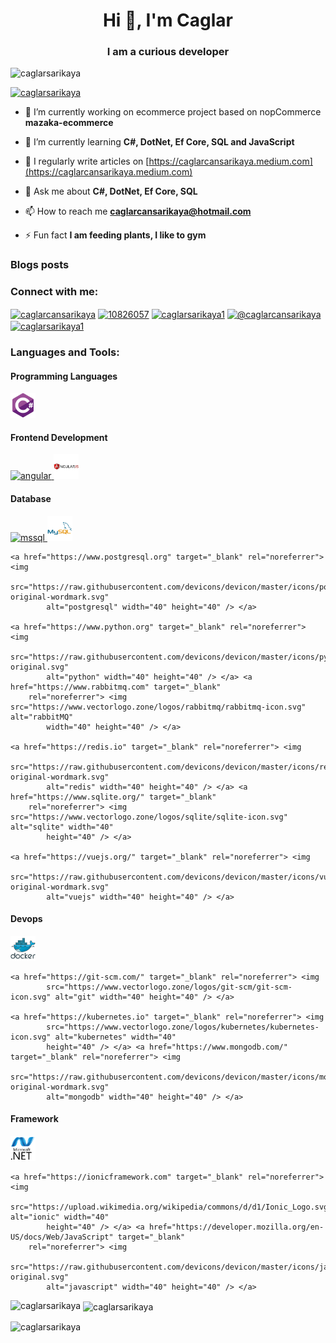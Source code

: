 <h1 align="center">Hi 👋, I'm Caglar</h1>
<h3 align="center">I am a curious developer</h3>

<p align="left"> <img
        src="https://komarev.com/ghpvc/?username=caglarsarikaya&label=Profile%20views&color=0e75b6&style=flat"
        alt="caglarsarikaya" /> </p>

<p align="left"> <a href="https://github.com/ryo-ma/github-profile-trophy"><img
            src="https://github-profile-trophy.vercel.app/?username=caglarsarikaya" alt="caglarsarikaya" /></a> </p>

- 🔭 I’m currently working on ecommerce project based on nopCommerce **mazaka-ecommerce**

- 🌱 I’m currently learning **C#, DotNet, Ef Core, SQL and JavaScript**

- 📝 I regularly write articles on [https://caglarcansarikaya.medium.com](https://caglarcansarikaya.medium.com)

- 💬 Ask me about **C#, DotNet, Ef Core, SQL**

- 📫 How to reach me **caglarcansarikaya@hotmail.com**

- ⚡ Fun fact **I am feeding plants, I like to gym**

### Blogs posts
<!-- BLOG-POST-LIST:START -->
<!-- BLOG-POST-LIST:END -->

<h3 align="left">Connect with me:</h3>
<p align="left">
    <a href="https://linkedin.com/in/caglarcansarikaya" target="blank"><img align="center"
            src="https://raw.githubusercontent.com/rahuldkjain/github-profile-readme-generator/master/src/images/icons/Social/linked-in-alt.svg"
            alt="caglarcansarikaya" height="30" width="40" /></a>
    <a href="https://stackoverflow.com/users/10826057" target="blank"><img align="center"
            src="https://raw.githubusercontent.com/rahuldkjain/github-profile-readme-generator/master/src/images/icons/Social/stack-overflow.svg"
            alt="10826057" height="30" width="40" /></a>
    <a href="https://instagram.com/caglarsarikaya1" target="blank"><img align="center"
            src="https://raw.githubusercontent.com/rahuldkjain/github-profile-readme-generator/master/src/images/icons/Social/instagram.svg"
            alt="caglarsarikaya1" height="30" width="40" /></a>
    <a href="https://medium.com/@caglarcansarikaya" target="blank"><img align="center"
            src="https://raw.githubusercontent.com/rahuldkjain/github-profile-readme-generator/master/src/images/icons/Social/medium.svg"
            alt="@caglarcansarikaya" height="30" width="40" /></a>
    <a href="https://www.hackerrank.com/caglarsarikaya1" target="blank"><img align="center"
            src="https://raw.githubusercontent.com/rahuldkjain/github-profile-readme-generator/master/src/images/icons/Social/hackerrank.svg"
            alt="caglarsarikaya1" height="30" width="40" /></a>
</p>

<h3 align="left">Languages and Tools:</h3>
<h4 align="left">Programming Languages</h4>
<p align="left">
    <a href="https://www.w3schools.com/cs/" target="_blank" rel="noreferrer">
        <img src="https://raw.githubusercontent.com/devicons/devicon/master/icons/csharp/csharp-original.svg"
            alt="csharp" width="40" height="40" /> </a>


</p>

<h4 align="left">Frontend Development</h4>
<p align="left">
    <a href="https://angular.io" target="_blank" rel="noreferrer"> <img
            src="https://angular.io/assets/images/logos/angular/angular.svg" alt="angular" width="40" height="40" />
    </a>
    <a href="https://angular.io" target="_blank" rel="noreferrer"> <img
            src="https://raw.githubusercontent.com/devicons/devicon/master/icons/angularjs/angularjs-original-wordmark.svg"
            alt="angularjs" width="40" height="40" /> </a>

</p>

<h4 align="left">Database</h4>
<p align="left">
    <a href="https://www.microsoft.com/en-us/sql-server" target="_blank" rel="noreferrer"> <img
            src="https://www.svgrepo.com/show/303229/microsoft-sql-server-logo.svg" alt="mssql" width="40"
            height="40" /> </a> <a href="https://www.mysql.com/" target="_blank" rel="noreferrer"> <img
            src="https://raw.githubusercontent.com/devicons/devicon/master/icons/mysql/mysql-original-wordmark.svg"
            alt="mysql" width="40" height="40" /> </a>

    <a href="https://www.postgresql.org" target="_blank" rel="noreferrer"> <img
            src="https://raw.githubusercontent.com/devicons/devicon/master/icons/postgresql/postgresql-original-wordmark.svg"
            alt="postgresql" width="40" height="40" /> </a>

    <a href="https://www.python.org" target="_blank" rel="noreferrer"> <img
            src="https://raw.githubusercontent.com/devicons/devicon/master/icons/python/python-original.svg"
            alt="python" width="40" height="40" /> </a> <a href="https://www.rabbitmq.com" target="_blank"
        rel="noreferrer"> <img src="https://www.vectorlogo.zone/logos/rabbitmq/rabbitmq-icon.svg" alt="rabbitMQ"
            width="40" height="40" /> </a>

    <a href="https://redis.io" target="_blank" rel="noreferrer"> <img
            src="https://raw.githubusercontent.com/devicons/devicon/master/icons/redis/redis-original-wordmark.svg"
            alt="redis" width="40" height="40" /> </a> <a href="https://www.sqlite.org/" target="_blank"
        rel="noreferrer"> <img src="https://www.vectorlogo.zone/logos/sqlite/sqlite-icon.svg" alt="sqlite" width="40"
            height="40" /> </a>

    <a href="https://vuejs.org/" target="_blank" rel="noreferrer"> <img
            src="https://raw.githubusercontent.com/devicons/devicon/master/icons/vuejs/vuejs-original-wordmark.svg"
            alt="vuejs" width="40" height="40" /> </a>

</p>

<h4 align="left">Devops</h4>
<p align="left">
    <a href="https://www.docker.com/" target="_blank" rel="noreferrer"> <img
            src="https://raw.githubusercontent.com/devicons/devicon/master/icons/docker/docker-original-wordmark.svg"
            alt="docker" width="40" height="40" /> </a>

    <a href="https://git-scm.com/" target="_blank" rel="noreferrer"> <img
            src="https://www.vectorlogo.zone/logos/git-scm/git-scm-icon.svg" alt="git" width="40" height="40" /> </a>

    <a href="https://kubernetes.io" target="_blank" rel="noreferrer"> <img
            src="https://www.vectorlogo.zone/logos/kubernetes/kubernetes-icon.svg" alt="kubernetes" width="40"
            height="40" /> </a> <a href="https://www.mongodb.com/" target="_blank" rel="noreferrer"> <img
            src="https://raw.githubusercontent.com/devicons/devicon/master/icons/mongodb/mongodb-original-wordmark.svg"
            alt="mongodb" width="40" height="40" /> </a>


</p>


<h4 align="left">Framework</h4>
<p align="left">
    <a href="https://dotnet.microsoft.com/" target="_blank" rel="noreferrer"> <img
            src="https://raw.githubusercontent.com/devicons/devicon/master/icons/dot-net/dot-net-original-wordmark.svg"
            alt="dotnet" width="40" height="40" /> </a>

    <a href="https://ionicframework.com" target="_blank" rel="noreferrer"> <img
            src="https://upload.wikimedia.org/wikipedia/commons/d/d1/Ionic_Logo.svg" alt="ionic" width="40"
            height="40" /> </a> <a href="https://developer.mozilla.org/en-US/docs/Web/JavaScript" target="_blank"
        rel="noreferrer"> <img
            src="https://raw.githubusercontent.com/devicons/devicon/master/icons/javascript/javascript-original.svg"
            alt="javascript" width="40" height="40" /> </a>

</p>


<p><img align="left"
        src="https://github-readme-stats.vercel.app/api/top-langs?username=caglarsarikaya&show_icons=true&locale=en&layout=compact"
        alt="caglarsarikaya" /></p>

<p>&nbsp;<img align="center"
        src="https://github-readme-stats.vercel.app/api?username=caglarsarikaya&show_icons=true&locale=en"
        alt="caglarsarikaya" /></p>

<p><img align="center" src="https://github-readme-streak-stats.herokuapp.com/?user=caglarsarikaya&"
        alt="caglarsarikaya" /></p>
